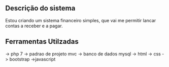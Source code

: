 ## Descrição do sistema
Estou criando um sistema financeiro simples, que vai me permitir lancar contas a receber e a pagar.

## Ferramentas Utilzadas
 -> php 7
 -> padrao de projeto mvc
 -> banco de dados mysql
 -> html
 -> css
 -> bootstrap
 ->javascript

